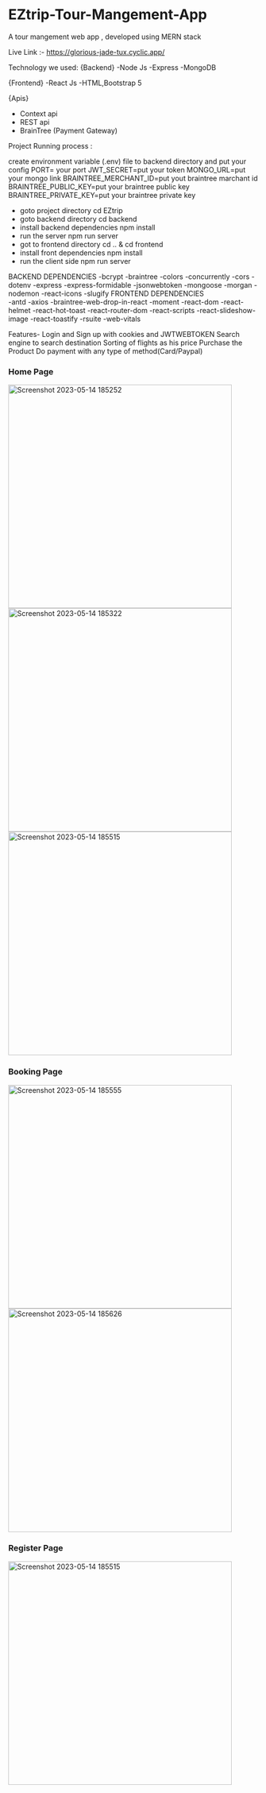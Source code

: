 # EZtrip-Tour-Mangement-App
A tour mangement web app , developed using MERN stack

Live Link :- https://glorious-jade-tux.cyclic.app/

Technology we used:
 {Backend}
   -Node Js
   -Express
   -MongoDB

 {Frontend}
   -React Js
   -HTML,Bootstrap 5

 {Apis}
  - Context api
  - REST api
  - BrainTree (Payment Gateway)


Project Running process :

create environment variable (.env) file to backend directory and put your config 
   PORT= your port
   JWT_SECRET=put your token
   MONGO_URL=put your mongo link
   BRAINTREE_MERCHANT_ID=put yout braintree marchant id
   BRAINTREE_PUBLIC_KEY=put your braintree public key
   BRAINTREE_PRIVATE_KEY=put your braintree private key

 

  - goto project directory 
       cd EZtrip
  - goto backend directory
       cd backend
  - install backend dependencies
       npm install
  - run the server
       npm run server 
  - got to frontend directory
       cd .. & cd frontend
  - install front dependencies
       npm install
  - run the client side
        npm run server

BACKEND DEPENDENCIES
    -bcrypt
    -braintree
    -colors
    -concurrently
    -cors
    -dotenv
    -express
    -express-formidable
    -jsonwebtoken
    -mongoose
    -morgan
    -nodemon
    -react-icons
    -slugify
FRONTEND DEPENDENCIES  
    -antd
    -axios
    -braintree-web-drop-in-react
    -moment
    -react-dom
    -react-helmet
    -react-hot-toast
    -react-router-dom
    -react-scripts
    -react-slideshow-image
    -react-toastify
    -rsuite
    -web-vitals


Features-
Login and Sign up with cookies and JWTWEBTOKEN
Search engine to search destination
Sorting of flights as his price
Purchase the Product
Do payment with any type of method(Card/Paypal)

<h3>Home Page </h3>
<img width="450" alt="Screenshot 2023-05-14 185252" src="https://github.com/navz99/EZtrip-Tour-Mangement-App/assets/91715504/dd3d3796-7d16-4b58-87a1-af70d68db3de">
<br>
<img width="450" alt="Screenshot 2023-05-14 185322" src="https://github.com/navz99/EZtrip-Tour-Mangement-App/assets/91715504/9e04e11c-45b9-4333-9b77-c259d3252ec5"><br>
<img width="450" alt="Screenshot 2023-05-14 185515" src="https://github.com/navz99/EZtrip-Tour-Mangement-App/assets/91715504/04a961d0-65be-4bba-be2b-d4e669b66b54">


<h3>Booking Page </h3>
<img width="450" alt="Screenshot 2023-05-14 185555" src="https://github.com/navz99/EZtrip-Tour-Mangement-App/assets/91715504/79a84a5c-ac4d-46bb-a179-0affd42acdb1"><br>
<img width="450" alt="Screenshot 2023-05-14 185626" src="https://github.com/navz99/EZtrip-Tour-Mangement-App/assets/91715504/b0a8cb25-c08e-47c1-8203-0692fa7bc592">


<h3>Register Page </h3>
<img width="450" alt="Screenshot 2023-05-14 185515" src="https://github.com/navz99/EZtrip-Tour-Mangement-App/assets/91715504/43c72fe8-3a12-410f-9ccb-a5930e58efa2">
